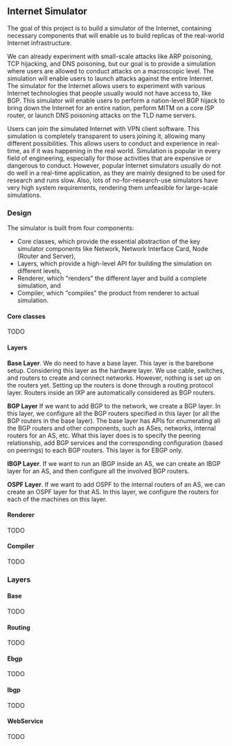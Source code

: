Internet Simulator
---

The goal of this project is to build a simulator of the Internet, containing necessary components that will enable us to build replicas of the real-world Internet infrastructure. 

We can already experiment with small-scale attacks like ARP poisoning, TCP hijacking, and DNS poisoning, but our goal is to provide a simulation where users are allowed to conduct attacks on a macroscopic level. The simulation will enable users to launch attacks against the entire Internet. The simulator for the Internet allows users to experiment with various Internet technologies that people usually would not have access to, like BGP. This simulator will enable users to perform a nation-level BGP hijack to bring down the Internet for an entire nation, perform MITM on a core ISP router, or launch DNS poisoning attacks on the TLD name servers.

Users can join the simulated Internet with VPN client software. This simulation is completely transparent to users joining it, allowing many different possibilities. This allows users to conduct and experience in real-time, as if it was happening in the real world. Simulation is popular in every field of engineering, especially for those activities that are expensive or dangerous to conduct. However, popular Internet simulators usually do not do well in a real-time application, as they are mainly designed to be used for research and runs slow. Also, lots of no-for-research-use simulators have very high system requirements, rendering them unfeasible for large-scale simulations.

### Design

The simulator is built from four components: 

- Core classes, which provide the essential abstraction of the key simulator components like Network, Network Interface Card, Node (Router and Server),
- Layers, which provide a high-level API for building the simulation on different levels,
- Renderer, which "renders" the different layer and build a complete simulation, and
- Compiler, which "compiles" the product from renderer to actual simulation.

#### Core classes

TODO

#### Layers

**Base Layer**. We do need to have a base layer. This layer is the barebone setup. Considering this layer as the hardware layer. We use cable, switches, and routers to create and connect networks. However, nothing is set up on the routers yet. Setting up the routers is done through a routing protocol layer. Routers inside an IXP are automatically considered as BGP routers.

**BGP Layer** If we want to add BGP to the network, we create a BGP layer. In this layer, we configure all the BGP routers specified in this layer (or all the BGP routers in the base layer). The base layer has APIs for enumerating all the BGP routers and other components, such as ASes, networks, internal routers for an AS, etc. What this layer does is to specify the peering relationship, add BGP services and the corresponding configuration (based on peerings) to each BGP routers. This layer is for EBGP only.

**IBGP Layer**. If we want to run an IBGP inside an AS, we can create an IBGP layer for an AS, and then configure all the involved BGP routers. 

**OSPF Layer**. If we want to add OSPF to the internal routers of an AS, we can create an OSPF layer for that AS. In this layer, we configure the routers for each of the machines on this layer. 

#### Renderer

TODO

#### Compiler

TODO

### Layers

#### Base

TODO

#### Routing

TODO

#### Ebgp

TODO

#### Ibgp

TODO

#### WebService

TODO
